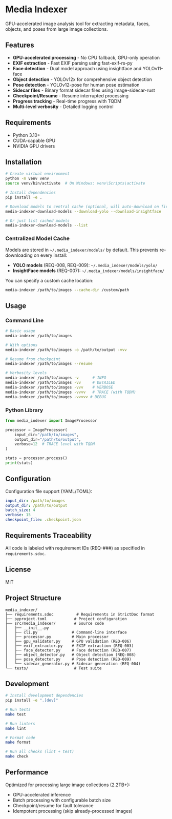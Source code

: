 # Media Indexer

GPU-accelerated image analysis tool for extracting metadata, faces, objects, and poses from large image collections.

## Features

- **GPU-accelerated processing** - No CPU fallback, GPU-only operation
- **EXIF extraction** - Fast EXIF parsing using fast-exif-rs-py
- **Face detection** - Dual model approach using insightface and YOLOv11-face
- **Object detection** - YOLOv12x for comprehensive object detection
- **Pose detection** - YOLOv12-pose for human pose estimation
- **Sidecar files** - Binary format sidecar files using image-sidecar-rust
- **Checkpoint/Resume** - Resume interrupted processing
- **Progress tracking** - Real-time progress with TQDM
- **Multi-level verbosity** - Detailed logging control

## Requirements

- Python 3.10+
- CUDA-capable GPU
- NVIDIA GPU drivers

## Installation

```bash
# Create virtual environment
python -m venv venv
source venv/bin/activate  # On Windows: venv\Scripts\activate

# Install dependencies
pip install -e .

# Download models to central cache (optional, will auto-download on first run)
media-indexer-download-models --download-yolo --download-insightface

# Or just list cached models
media-indexer-download-models --list
```

### Centralized Model Cache

Models are stored in `~/.media_indexer/models/` by default. This prevents re-downloading on every install:

- **YOLO models** (REQ-008, REQ-009): `~/.media_indexer/models/yolo/`
- **InsightFace models** (REQ-007): `~/.media_indexer/models/insightface/`

You can specify a custom cache location:

```bash
media-indexer /path/to/images --cache-dir /custom/path
```

## Usage

### Command Line

```bash
# Basic usage
media-indexer /path/to/images

# With options
media-indexer /path/to/images -o /path/to/output -vvv

# Resume from checkpoint
media-indexer /path/to/images --resume

# Verbosity levels
media-indexer /path/to/images -v      # INFO
media-indexer /path/to/images -vv     # DETAILED
media-indexer /path/to/images -vvv    # VERBOSE
media-indexer /path/to/images -vvvv   # TRACE (with TQDM)
media-indexer /path/to/images -vvvvv # DEBUG
```

### Python Library

```python
from media_indexer import ImageProcessor

processor = ImageProcessor(
    input_dir="/path/to/images",
    output_dir="/path/to/output",
    verbose=12  # TRACE level with TQDM
)

stats = processor.process()
print(stats)
```

## Configuration

Configuration file support (YAML/TOML):

```yaml
input_dir: /path/to/images
output_dir: /path/to/output
batch_size: 4
verbose: 15
checkpoint_file: .checkpoint.json
```

## Requirements Traceability

All code is labeled with requirement IDs (REQ-###) as specified in `requirements.sdoc`.

## License

MIT

## Project Structure

```
media_indexer/
├── requirements.sdoc          # Requirements in StrictDoc format
├── pyproject.toml            # Project configuration
├── src/media_indexer/        # Source code
│   ├── __init__.py
│   ├── cli.py               # Command-line interface
│   ├── processor.py         # Main processor
│   ├── gpu_validator.py     # GPU validation (REQ-006)
│   ├── exif_extractor.py    # EXIF extraction (REQ-003)
│   ├── face_detector.py     # Face detection (REQ-007)
│   ├── object_detector.py   # Object detection (REQ-008)
│   ├── pose_detector.py     # Pose detection (REQ-009)
│   └── sidecar_generator.py # Sidecar generation (REQ-004)
└── tests/                    # Test suite
```

## Development

```bash
# Install development dependencies
pip install -e ".[dev]"

# Run tests
make test

# Run linters
make lint

# Format code
make format

# Run all checks (lint + test)
make check
```

## Performance

Optimized for processing large image collections (2.2TB+):

- GPU-accelerated inference
- Batch processing with configurable batch size
- Checkpoint/resume for fault tolerance
- Idempotent processing (skip already-processed images)

